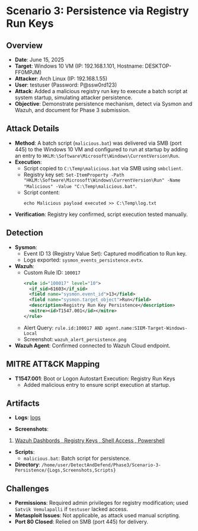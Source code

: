 # Scenario 3: Persistence via Registry Run Keys

## Overview
- **Date**: June 15, 2025
- **Target**: Windows 10 VM (IP: 192.168.1.101, Hostname: DESKTOP-FF0MPJM)
- **Attacker**: Arch Linux (IP: 192.168.1.55)
- **User**: testuser (Password: P@ssw0rd123)
- **Attack**: Added a malicious registry run key to execute a batch script at system startup, simulating attacker persistence.
- **Objective**: Demonstrate persistence mechanism, detect via Sysmon and Wazuh, and document for Phase 3 submission.

## Attack Details
- **Method**: A batch script (`malicious.bat`) was delivered via SMB (port 445) to the Windows 10 VM and configured to run at startup by adding an entry to `HKLM:\Software\Microsoft\Windows\CurrentVersion\Run`.
- **Execution**:
  - Script copied to `C:\Temp\malicious.bat` via SMB using `smbclient`.
  - Registry key set: `Set-ItemProperty -Path "HKLM:\Software\Microsoft\Windows\CurrentVersion\Run" -Name "Malicious" -Value "C:\Temp\malicious.bat"`.
  - Script content:
    ```batch
    echo Malicious payload executed >> C:\Temp\log.txt
    ```
- **Verification**: Registry key confirmed, script execution tested manually.

## Detection
- **Sysmon**:
  - Event ID 13 (Registry Value Set): Captured modification to Run key.
  - Logs exported: `sysmon_events_persistence.evtx`.
- **Wazuh**:
  - Custom Rule ID: `100017`
    ```xml
    <rule id="100017" level="10">
      <if_sid>61603</if_sid>
      <field name="sysmon.event_id">13</field>
      <field name="sysmon.target_object">Run</field>
      <description>Registry Run Key Persistence</description>
      <mitre><id>T1547.001</id></mitre>
    </rule>
    ```
  - Alert Query: `rule.id:100017 AND agent.name:SIEM-Target-Windows-Local`
  - Screenshot: `wazuh_alert_persistence.png`
- **Wazuh Agent**: Confirmed connected to Wazuh Cloud endpoint.

## MITRE ATT&CK Mapping
- **T1547.001**: Boot or Logon Autostart Execution: Registry Run Keys
  - Added malicious entry to ensure script execution at startup.

## Artifacts
- **Logs**: [ logs ](/DetectAndDefend/Phase%203/Scenario%202%20Persistence%20via%20registry%20keys/Logs/log1.json)
   
- **Screenshots**:
1. [Wazuh Dashbords , Registry Keys , Shell Access , Powershell ](/DetectAndDefend/Phase%203/Scenario%202%20Persistence%20via%20registry%20keys/Screenshots/)
- **Scripts**:
  - `malicious.bat`: Batch script for persistence.
- **Directory**: `/home/user/DetectAndDefend/Phase3/Scenario-3-Persistence/{Logs,Screenshots,Scripts}`

## Challenges
- **Permissions**: Required admin privileges for registry modification; used `Satvik Vemulapalli` if `testuser` lacked access.
- **Metasploit Issues**: Not applicable, as attack used manual scripting.
- **Port 80 Closed**: Relied on SMB (port 445) for delivery.

